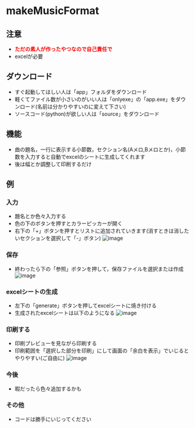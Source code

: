 # makeMusicFormat
## 注意
* **<font color="Red">ただの素人が作ったやつなので自己責任で</font>**
* excelが必要

## ダウンロード
* すぐ起動してほしい人は「app」フォルダをダウンロード
* 軽くてファイル数が小さいのがいい人は「onlyexe」の「app.exe」をダウンロード(名前は分かりやすいのに変えて下さい)
* ソースコード(python)が欲しい人は「source」をダウンロード

## 機能
* 曲の題名，一行に表示する小節数，セクション名(Aメロ,Bメロとか)，小節数を入力すると自動でexcelのシートに生成してくれます<br>
* 後は幅とか調整して印刷するだけ

## 例
### 入力
* 題名とか色々入力する
* 色の下のボタンを押すとカラーピッカーが開く
* 右下の「+」ボタンを押すとリストに追加されていきます(消すときは消したいセクションを選択して「-」ボタン)
![image](https://github.com/tadashiro4610/makeMusicFormat/assets/61111774/9f152bc9-e015-42de-b68e-c2f4defe602a)
### 保存
* 終わったら下の「参照」ボタンを押して，保存ファイルを選択または作成
![image](https://github.com/tadashiro4610/makeMusicFormat/assets/61111774/6f7b3958-40e2-4e96-a081-3812ac3db05f)

### excelシートの生成
* 左下の「generate」ボタンを押してexcelシートに焼き付ける
* 生成されたexcelシートは以下のようになる
![image](https://github.com/tadashiro4610/makeMusicFormat/assets/61111774/730d597f-7ce8-454f-9777-0120eed5866d)

### 印刷する
* 印刷プレビューを見ながら印刷する
* 印刷範囲を「選択した部分を印刷」にして画面の「余白を表示」でいじるとやりやすい(ご自由に)
![image](https://github.com/tadashiro4610/makeMusicFormat/assets/61111774/20f682d2-4f92-48a0-a9ad-29ea0af8ba97)

### 今後
* 暇だったら色々追加するかも

### その他
* コードは勝手にいじってください
